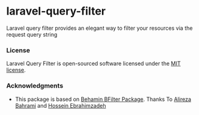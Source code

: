 # laravel-query-filter
Laravel query filter provides an elegant way to filter your resources via the request query string

### License

Laravel Query Filter is open-sourced software licensed under the [MIT license](LICENSE.md).

### Acknowledgments

* This package is based on [Behamin BFilter Package](https://github.com/alirezabahram7/bfilter).
Thanks To [Alireza Bahrami](https://github.com/alirezabahram7) and [Hossein Ebrahimzadeh](https://github.com/Hebrahimzadeh)
